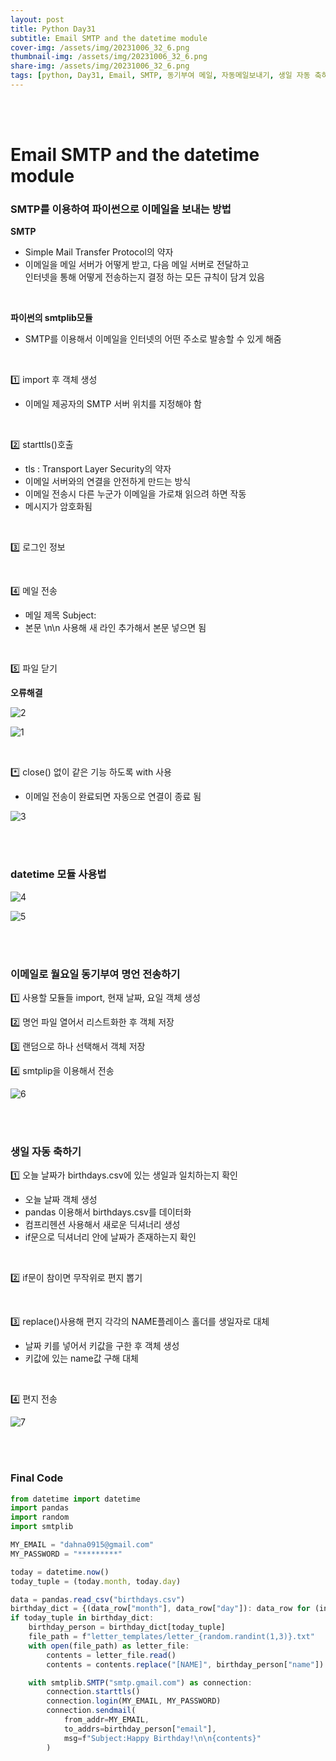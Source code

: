 ```yaml
---
layout: post
title: Python Day31
subtitle: Email SMTP and the datetime module
cover-img: /assets/img/20231006_32_6.png
thumbnail-img: /assets/img/20231006_32_6.png
share-img: /assets/img/20231006_32_6.png
tags: [python, Day31, Email, SMTP, 동기부여 메일, 자동메일보내기, 생일 자동 축하기]
---
```


<br><br>
      
# Email SMTP and the datetime module  
  
### SMTP를 이용하여 파이썬으로 이메일을 보내는 방법  
  
**SMTP**   
  
- Simple Mail Transfer Protocol의 약자  
- 이메일을 메일 서버가 어떻게 받고, 다음 메일 서버로 전달하고  
인터넷을 통해 어떻게 전송하는지 결정 하는 모든 규칙이 담겨 있음
  
<br>
  
**파이썬의 smtplib모듈**  
  
- SMTP를 이용해서 이메일을 인터넷의 어떤 주소로 발송할 수 있게 해줌
  
<br>
  
1️⃣ import 후 객체 생성  
- 이메일 제공자의 SMTP 서버 위치를 지정해야 함
  
<br>
  
2️⃣ starttls()호출  
- tls : Transport Layer Security의 약자  
- 이메일 서버와의 연결을 안전하게 만드는 방식  
- 이메일 전송시 다른 누군가 이메일을 가로채 읽으려 하면 작동  
- 메시지가 암호화됨
  
<br>
  
3️⃣ 로그인 정보  
  
<br>
  
4️⃣ 메일 전송  
- 메일 제목 Subject:   
- 본문 \n\n 사용해 새 라인 추가해서 본문 넣으면 됨
  
<br>
  
5️⃣ 파일 닫기  
  
**오류해결**  
  
![2](/assets/img/20231006_32_2.png)  
  
![1](/assets/img/20231006_32_1.png)  
  
<br>
  
*️⃣ close() 없이 같은 기능 하도록 with 사용  
  
- 이메일 전송이 완료되면 자동으로 연결이 종료 됨
   
![3](/assets/img/20231006_32_3.png)  
  
<br><br>
  
### datetime 모듈 사용법  
  
![4](/assets/img/20231006_32_4.png)  
  
![5](/assets/img/20231006_32_5.png)  
  
<br><br>
  
### 이메일로 월요일 동기부여 명언 전송하기  
  
1️⃣ 사용할 모듈들 import, 현재 날짜, 요일 객체 생성  
  
2️⃣ 명언 파일 열어서 리스트화한 후 객체 저장  
  
3️⃣ 랜덤으로 하나 선택해서 객체 저장  
  
4️⃣ smtplip을 이용해서 전송  
  
![6](/assets/img/20231006_32_6.png)  
  
<br><br>
  
### 생일 자동 축하기  
  
1️⃣ 오늘 날짜가 birthdays.csv에 있는 생일과 일치하는지 확인  
- 오늘 날짜 객체 생성  
- pandas 이용해서 birthdays.csv를 데이터화  
- 컴프리헨션 사용해서 새로운 딕셔너리 생성  
- if문으로 딕셔너리 안에 날짜가 존재하는지 확인
  
<br>
  
2️⃣ if문이 참이면 무작위로 편지 뽑기  
  
<br>
  
3️⃣ replace()사용해 편지 각각의 NAME플레이스 홀더를 생일자로 대체  
- 날짜 키를 넣어서 키값을 구한 후 객체 생성  
- 키값에 있는 name값 구해 대체
  
<br>
  
4️⃣ 편지 전송  
  
![7](/assets/img/20231006_32_7.png)  
  
<br><br>
  
### Final Code  
  
```javascript
from datetime import datetime
import pandas
import random
import smtplib

MY_EMAIL = "dahna0915@gmail.com"
MY_PASSWORD = "*********"

today = datetime.now()
today_tuple = (today.month, today.day)

data = pandas.read_csv("birthdays.csv")
birthday_dict = {(data_row["month"], data_row["day"]): data_row for (index, data_row) in data.iterrows()}
if today_tuple in birthday_dict:
    birthday_person = birthday_dict[today_tuple]
    file_path = f"letter_templates/letter_{random.randint(1,3)}.txt"
    with open(file_path) as letter_file:
        contents = letter_file.read()
        contents = contents.replace("[NAME]", birthday_person["name"])

    with smtplib.SMTP("smtp.gmail.com") as connection:
        connection.starttls()
        connection.login(MY_EMAIL, MY_PASSWORD)
        connection.sendmail(
            from_addr=MY_EMAIL,
            to_addrs=birthday_person["email"],
            msg=f"Subject:Happy Birthday!\n\n{contents}"
        )

```
  
